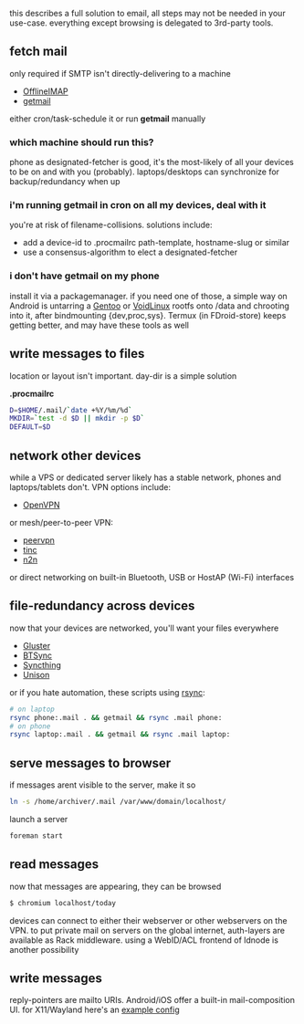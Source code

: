 this describes a full solution to email, all steps may not be needed in your use-case. everything except browsing is delegated to 3rd-party tools. 

## fetch mail

only required if SMTP isn't directly-delivering to a machine

* [OfflineIMAP](http://offlineimap.org/)
* [getmail](http://pyropus.ca/software/getmail/)

either cron/task-schedule it or run **getmail** manually

### which machine should run this?

phone as designated-fetcher is good, it's the most-likely of all your devices to be on and with you (probably). laptops/desktops can synchronize for backup/redundancy when up

### i'm running getmail in cron on all my devices, deal with it

you're at risk of filename-collisions. solutions include:

* add a device-id to .procmailrc path-template, hostname-slug or similar
* use a consensus-algorithm to elect a designated-fetcher

### i don't have getmail on my phone

install it via a packagemanager. if you need one of those, a simple way on Android is untarring a [Gentoo](//gentoo.org) or [VoidLinux](//voidlinux.eu) rootfs onto /data and chrooting into it, after bindmounting {dev,proc,sys}. Termux (in FDroid-store) keeps getting better, and may have these tools as well

## write messages to files

location or layout isn't important. day-dir is a simple solution

**.procmailrc**

``` sh
D=$HOME/.mail/`date +%Y/%m/%d`
MKDIR=`test -d $D || mkdir -p $D`
DEFAULT=$D

```

## network other devices

while a VPS or dedicated server likely has a stable network, phones and laptops/tablets don't. VPN options include:

* [OpenVPN](https://openvpn.net/)

or mesh/peer-to-peer VPN:

* [peervpn](http://www.peervpn.net/)
* [tinc](http://www.tinc-vpn.org/)
* [n2n](https://github.com/meyerd/n2n)

or direct networking on built-in Bluetooth, USB or HostAP (Wi-Fi) interfaces

## file-redundancy across devices

now that your devices are networked, you'll want your files everywhere

* [Gluster](http://www.gluster.org/)
* [BTSync](https://wiki.archlinux.org/index.php/BitTorrent_Sync)
* [Syncthing](https://syncthing.net/)
* [Unison](https://www.cis.upenn.edu/~bcpierce/unison/)

or if you hate automation, these scripts using [rsync](https://rsync.samba.org/):

``` sh
# on laptop
rsync phone:.mail . && getmail && rsync .mail phone:
# on phone
rsync laptop:.mail . && getmail && rsync .mail laptop:
```

## serve messages to browser

if messages arent visible to the server, make it so

``` sh
ln -s /home/archiver/.mail /var/www/domain/localhost/

```

launch a server

``` sh
foreman start
```

## read messages

now that messages are appearing, they can be browsed

``` sh
$ chromium localhost/today
```

devices can connect to either their webserver or other webservers on the VPN. to put private mail on servers on the global internet, auth-layers are available as Rack middleware. using a WebID/ACL frontend of ldnode is another possibility

## write messages

reply-pointers are mailto URIs. Android/iOS offer a built-in mail-composition UI. for X11/Wayland here's an [example config](mailto)
